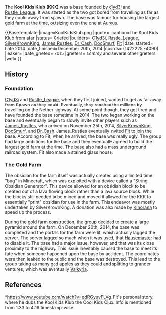 The **Kool Kids Klub** **(KKK)** was a base founded by [c1yd3i](https://2b2t.miraheze.org/wiki/c1yd3i) and [Rustle_League](https://2b2t.miraheze.org/wiki/Rustle_League). It was started as the two got bored from travelling as far as they could away from spawn. The base was famous for housing the largest gold farm at the time, outsizing even the one at [Aureus](https://2b2t.miraheze.org/wiki/Aureus).

{{BaseTemplate
|image=KoolKidsKlub.png
|quote=
|caption=The Kool Kids Klub from afar
|status= Griefed
|builders= [C1yd3i](https://2b2t.miraheze.org/wiki/C1yd3i), [Rustle_League](https://2b2t.miraheze.org/wiki/Rustle_League), [SilverKrownKing](https://2b2t.miraheze.org/wiki/SilverKrownKing), [James_Rustles](https://2b2t.miraheze.org/wiki/James_Rustles), [Dr_Cash](https://2b2t.miraheze.org/wiki/Dr_Cash), [DocSmurf](https://2b2t.miraheze.org/wiki/DocSmurf), [Fit](https://2b2t.miraheze.org/wiki/Fit)
|date_started= Late 2014
|date_finished=December 20th, 2014
|coords= (1422225,-4090)
|leaker=
|date_griefed= 2015
|griefers= _Lemmy_ and several other griefers
|wdl=
}}
## History
### Foundation
[C1yd3i](https://2b2t.miraheze.org/wiki/C1yd3i) and [Rustle_League](https://2b2t.miraheze.org/wiki/Rustle_League), when they first joined, wanted to get as far away from Spawn as they could. Eventually, they reached the millions by travelling on the Nether highway. At some point though, they got tired and have founded the base sometime in 2014. The two began working on the base and eventually began to slowly invite other players such as [James_Rustles](https://2b2t.miraheze.org/wiki/James_Rustles), who arrived on November 25th, 2014, [SilverKrownKing](https://2b2t.miraheze.org/wiki/SilverKrownKing), [DocSmurf](https://2b2t.miraheze.org/wiki/DocSmurf), and [Dr_Cash](https://2b2t.miraheze.org/wiki/Dr_Cash). James_Rustles eventually invited [Fit](https://2b2t.miraheze.org/wiki/Fit) to join the base. According to Fit, when he arrived, the base was really ugly. The group had large ambitions for the base and they eventually agreed to build the largest gold farm at the time. The base also had a mass underground railroad system. Fit also made a stained glass house.

### The Gold Farm
The obsidian for the farm itself was actually created using a limited time "bug" in Minecraft, which was exploited with a device called a "String Obsidian Generator". This device allowed for an obsidian block to be created out of a lava flowing block rather than a lava source block. While the blocks still needed to be mined and moved it allowed for the KKK to essentially "print" obsidian for use in the farm. This endeavor was mostly undertaken by SilverKrownKing. A donation was also made by [Kinorana](https://2b2t.miraheze.org/wiki/Kinorana) to speed up the process.

During the gold farm construction, the group decided to create a large pyramid around the farm. On December 20th, 2014, the base was completed and the portals for the farm were lit, which actually lagged the server. The server lagged so much when it was used, that [Hausemaster](https://2b2t.miraheze.org/wiki/Hausemaster) had to disable it. The base had a major issue, however, and that was its close proximity to the highway. This issue inevitably caused the base to meet its fate when someone happened upon the base by accident. The coordinates were then leaked to the public and the base was destroyed. This lead to the group taking as many god apples as they could and splitting to grander ventures, which was eventually [Valkyria](https://2b2t.miraheze.org/wiki/Valkyria).

## References
*https://www.youtube.com/watch?v=qdRGyuvFLVg, Fit's personal story, where he dubs the Kool Kids Klub the Cool Kids Club. Info is mentioned from 1:33 to 4:16 timestamp-wise.